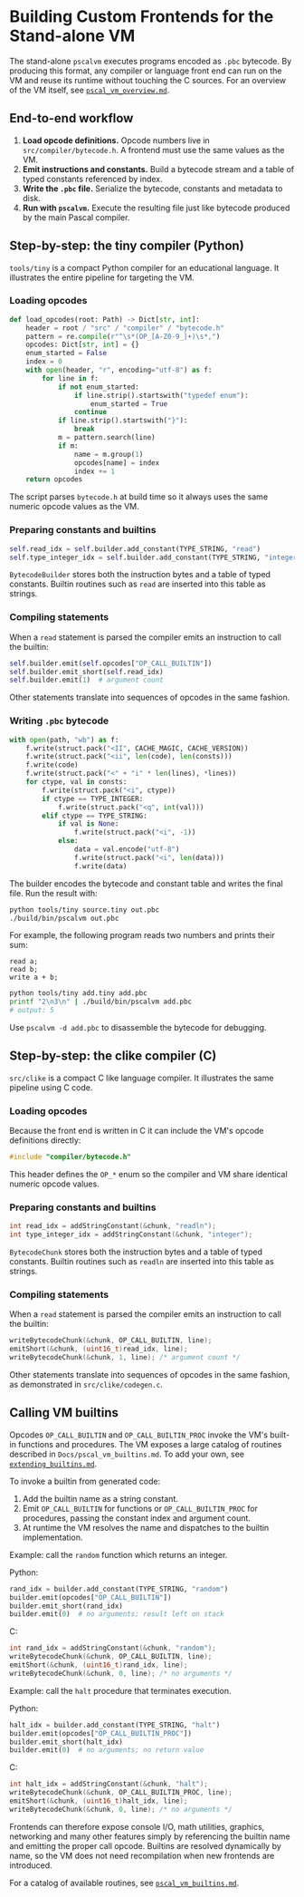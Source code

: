 # Building Custom Frontends for the Stand-alone VM

The stand-alone `pscalvm` executes programs encoded as `.pbc` bytecode. By
producing this format, any compiler or language front end can run on the VM and
reuse its runtime without touching the C sources. For an overview of the VM
itself, see [`pscal_vm_overview.md`](pscal_vm_overview.md).

## End-to-end workflow

1. **Load opcode definitions.** Opcode numbers live in `src/compiler/bytecode.h`.
   A frontend must use the same values as the VM.
2. **Emit instructions and constants.** Build a bytecode stream and a table of
   typed constants referenced by index.
3. **Write the `.pbc` file.** Serialize the bytecode, constants and metadata to
   disk.
4. **Run with `pscalvm`.** Execute the resulting file just like bytecode
   produced by the main Pascal compiler.

## Step-by-step: the tiny compiler (Python)

`tools/tiny` is a compact Python compiler for an educational language. It
illustrates the entire pipeline for targeting the VM.

### Loading opcodes

```python
def load_opcodes(root: Path) -> Dict[str, int]:
    header = root / "src" / "compiler" / "bytecode.h"
    pattern = re.compile(r"^\s*(OP_[A-Z0-9_]+)\s*,")
    opcodes: Dict[str, int] = {}
    enum_started = False
    index = 0
    with open(header, "r", encoding="utf-8") as f:
        for line in f:
            if not enum_started:
                if line.strip().startswith("typedef enum"):
                    enum_started = True
                continue
            if line.strip().startswith("}"):
                break
            m = pattern.search(line)
            if m:
                name = m.group(1)
                opcodes[name] = index
                index += 1
    return opcodes
```

The script parses `bytecode.h` at build time so it always uses the same numeric
opcode values as the VM.

### Preparing constants and builtins

```python
self.read_idx = self.builder.add_constant(TYPE_STRING, "read")
self.type_integer_idx = self.builder.add_constant(TYPE_STRING, "integer")
```

`BytecodeBuilder` stores both the instruction bytes and a table of typed
constants. Builtin routines such as `read` are inserted into this table as
strings.

### Compiling statements

When a `read` statement is parsed the compiler emits an instruction to call the
builtin:

```python
self.builder.emit(self.opcodes["OP_CALL_BUILTIN"])
self.builder.emit_short(self.read_idx)
self.builder.emit(1)  # argument count
```

Other statements translate into sequences of opcodes in the same fashion.

### Writing `.pbc` bytecode

```python
with open(path, "wb") as f:
    f.write(struct.pack("<II", CACHE_MAGIC, CACHE_VERSION))
    f.write(struct.pack("<ii", len(code), len(consts)))
    f.write(code)
    f.write(struct.pack("<" + "i" * len(lines), *lines))
    for ctype, val in consts:
        f.write(struct.pack("<i", ctype))
        if ctype == TYPE_INTEGER:
            f.write(struct.pack("<q", int(val)))
        elif ctype == TYPE_STRING:
            if val is None:
                f.write(struct.pack("<i", -1))
            else:
                data = val.encode("utf-8")
                f.write(struct.pack("<i", len(data)))
                f.write(data)
```

The builder encodes the bytecode and constant table and writes the final file.
Run the result with:

```sh
python tools/tiny source.tiny out.pbc
./build/bin/pscalvm out.pbc
```

For example, the following program reads two numbers and prints their sum:

```tiny
read a;
read b;
write a + b;
```

```sh
python tools/tiny add.tiny add.pbc
printf "2\n3\n" | ./build/bin/pscalvm add.pbc
# output: 5
```

Use `pscalvm -d add.pbc` to disassemble the bytecode for debugging.

## Step-by-step: the clike compiler (C)

`src/clike` is a compact C like language compiler. It illustrates the same pipeline 
using C code.

### Loading opcodes

Because the front end is written in C it can include the VM's opcode
definitions directly:

```c
#include "compiler/bytecode.h"
```

This header defines the `OP_*` enum so the compiler and VM share identical
numeric opcode values.

### Preparing constants and builtins

```c
int read_idx = addStringConstant(&chunk, "readln");
int type_integer_idx = addStringConstant(&chunk, "integer");
```

`BytecodeChunk` stores both the instruction bytes and a table of typed
constants. Builtin routines such as `readln` are inserted into this table as
strings.

### Compiling statements

When a `read` statement is parsed the compiler emits an instruction to call the
builtin:

```c
writeBytecodeChunk(&chunk, OP_CALL_BUILTIN, line);
emitShort(&chunk, (uint16_t)read_idx, line);
writeBytecodeChunk(&chunk, 1, line); /* argument count */
```

Other statements translate into sequences of opcodes in the same fashion, as
demonstrated in `src/clike/codegen.c`.

## Calling VM builtins

Opcodes `OP_CALL_BUILTIN` and `OP_CALL_BUILTIN_PROC` invoke the VM's built-in
functions and procedures. The VM exposes a large catalog of routines described in
`Docs/pscal_vm_builtins.md`. To add your own, see
[`extending_builtins.md`](extending_builtins.md).

To invoke a builtin from generated code:

1. Add the builtin name as a string constant.
2. Emit `OP_CALL_BUILTIN` for functions or `OP_CALL_BUILTIN_PROC` for procedures,
   passing the constant index and argument count.
3. At runtime the VM resolves the name and dispatches to the builtin
   implementation.

Example: call the `random` function which returns an integer.

Python:

```python
rand_idx = builder.add_constant(TYPE_STRING, "random")
builder.emit(opcodes["OP_CALL_BUILTIN"])
builder.emit_short(rand_idx)
builder.emit(0)  # no arguments; result left on stack
```

C:

```c
int rand_idx = addStringConstant(&chunk, "random");
writeBytecodeChunk(&chunk, OP_CALL_BUILTIN, line);
emitShort(&chunk, (uint16_t)rand_idx, line);
writeBytecodeChunk(&chunk, 0, line); /* no arguments */
```

Example: call the `halt` procedure that terminates execution.

Python:

```python
halt_idx = builder.add_constant(TYPE_STRING, "halt")
builder.emit(opcodes["OP_CALL_BUILTIN_PROC"])
builder.emit_short(halt_idx)
builder.emit(0)  # no arguments; no return value
```

C:

```c
int halt_idx = addStringConstant(&chunk, "halt");
writeBytecodeChunk(&chunk, OP_CALL_BUILTIN_PROC, line);
emitShort(&chunk, (uint16_t)halt_idx, line);
writeBytecodeChunk(&chunk, 0, line); /* no arguments */
```

Frontends can therefore expose console I/O, math utilities, graphics, networking
and many other features simply by referencing the builtin name and emitting the
proper call opcode. Builtins are resolved dynamically by name, so the VM does
not need recompilation when new frontends are introduced.

For a catalog of available routines, see
[`pscal_vm_builtins.md`](pscal_vm_builtins.md).

